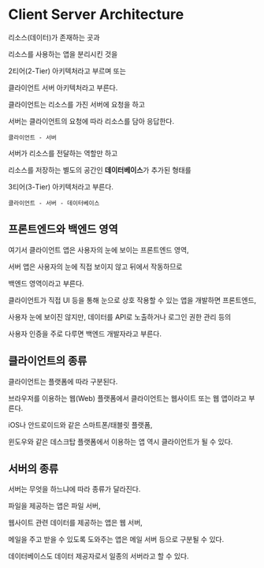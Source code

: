 # Client Server Architecture

리소스(데이터)가 존재하는 곳과

리소스를 사용하는 앱을 분리시킨 것을

2티어(2-Tier) 아키텍처라고 부르며 또는

클라이언트 서버 아키텍처라고 부른다.

클라이언트는 리소스를 가진 서버에 요청을 하고

서버는 클라이언트의 요청에 따라 리소스를 담아 응답한다.

```클라이언트 - 서버```

서버가 리소스를 전달하는 역할만 하고

리소스를 저장하는 별도의 공간인 **데이터베이스**가 추가된 형태를

3티어(3-Tier) 아키텍처라고 부른다.

```클라이언트 - 서버 - 데이터베이스```

## 프론트엔드와 백엔드 영역

여기서 클라이언트 앱은 사용자의 눈에 보이는 프론트엔드 영역,

서버 앱은 사용자의 눈에 직접 보이지 않고 뒤에서 작동하므로

백엔드 영역이라고 부른다.

클라이언트가 직접 UI 등을 통해 눈으로 상호 작용할 수 있는 앱을 개발하면 프론트엔드,

사용자 눈에 보이진 않지만, 데이터를 API로 노출하거나 로그인 권한 관리 등의

사용자 인증을 주로 다루면 백엔드 개발자라고 부른다.

## 클라이언트의 종류

클라이언트는 플랫폼에 따라 구분된다.

브라우저를 이용하는 웹(Web) 플랫폼에서 클라이언트는 웹사이트 또는 웹 앱이라고 부른다.

iOS나 안드로이드와 같은 스마트폰/태블릿 플랫폼,

윈도우와 같은 데스크탑 플랫폼에서 이용하는 앱 역시 클라이언트가 될 수 있다.

## 서버의 종류

서버는 무엇을 하느냐에 따라 종류가 달라진다.

파일을 제공하는 앱은 파일 서버,

웹사이트 관련 데이터를 제공하는 앱은 웹 서버,

메일을 주고 받을 수 있도록 도와주는 앱은 메일 서버 등으로 구분될 수 있다.

데이터베이스도 데이터 제공자로서 일종의 서버라고 할 수 있다.